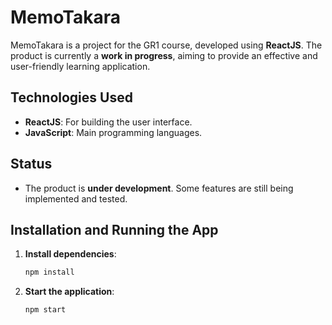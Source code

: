 # MemoTakara

MemoTakara is a project for the GR1 course, developed using **ReactJS**. The product is currently a **work in progress**, aiming to provide an effective and user-friendly learning application.

## Technologies Used

- **ReactJS**: For building the user interface.
- **JavaScript**: Main programming languages.

## Status

- The product is **under development**. Some features are still being implemented and tested.

## Installation and Running the App

1. **Install dependencies**:
   ```bash
   npm install
   ```
2. **Start the application**:
   ```bash
   npm start
   ```
